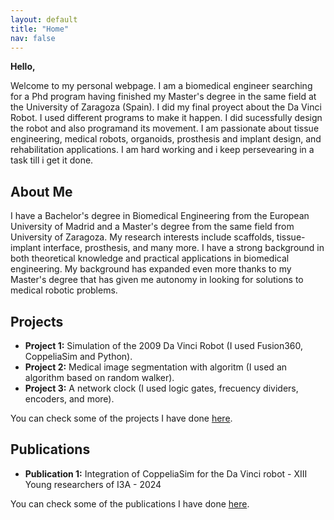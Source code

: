 ```yaml
---
layout: default
title: "Home"
nav: false
---
```


<div class="home-intro">
  <p><a><strong>Hello,</strong></a></p>
  <p>Welcome to my personal webpage. I am a biomedical engineer searching for a Phd program having finished my Master's degree in the same field at the University of Zaragoza (Spain). I did my final proyect about the Da Vinci Robot. I used different programs to make it happen. I did sucessfully design the robot and also programand its movement. I am passionate about tissue engineering, medical robots, organoids, prosthesis and implant design, and rehabilitation applications. I am hard working and i keep persevearing in a task till i get it done.</p>
</div>

<div class="home-section about-me">
  <h2>About Me</h2>
  <p>I have a Bachelor's degree in Biomedical Engineering from the European University of Madrid and a Master's degree from the same field from University of Zaragoza. My research interests include scaffolds, tissue-implant interface, prosthesis, and many more. I have a strong background in both theoretical knowledge and practical applications in biomedical engineering. My background has expanded even more thanks to my Master's degree that has given me autonomy in looking for solutions to medical robotic problems.</p>
</div>

<div class="home-section">
  <div class="right-columns">
    <div class="projects-column">
      <h2>Projects</h2>
      <ul>
        <li><strong>Project 1:</strong> Simulation of the 2009 Da Vinci Robot (I used Fusion360, CoppeliaSim and Python).</li>
        <li><strong>Project 2:</strong> Medical image segmentation with algoritm (I used an algorithm based on random walker).</li>
        <li><strong>Project 3:</strong> A network clock (I used logic gates, frecuency dividers, encoders, and more).</li>
      </ul>
      <p>You can check some of the projects I have done <a href="https://javiersainzvillalba.github.io/projects/">here</a>.</p>
    </div>

   <div class="publications-column">
      <h2>Publications</h2>
      <ul>
        <li><strong>Publication 1:</strong> Integration of CoppeliaSim for the Da Vinci robot - XIII Young researchers of I3A - 2024</li>
      </ul>
      <p>You can check some of the publications I have done <a href="https://javiersainzvillalba.github.io/projects/">here</a>.</p>
    </div>
  </div>
</div>
